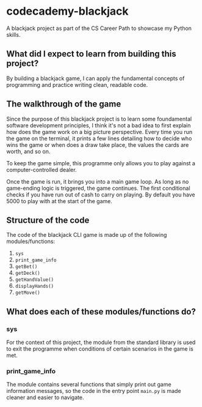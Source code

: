# codecademy-blackjack
A blackjack project as part of the CS Career Path to showcase my Python skills.

## What did I expect to learn from building this project?
By building a blackjack game, I can apply the fundamental concepts of programming and practice writing clean, readable code.

## The walkthrough of the game
Since the purpose of this blackjack project is to learn some foundamental software development principles, I think it's not a bad idea to first explain how does the game work on a big picture perspective. Every time you run the game on the terminal, it prints a few lines detailing how to decide who wins the game or when does a draw take place, the values the cards are worth, and so on.

To keep the game simple, this programme only allows you to play against a computer-controlled dealer.

Once the game is run, it brings you into a main game loop. As long as no game-ending logic is triggered, the game continues. The first conditional checks if you have run out of cash to carry on playing. By default you have 5000 to play with at the start of the game. 

## Structure of the code
The code of the blackjack CLI game is made up of the following modules/functions:
1. `sys`
2. `print_game_info`
3. `getBet()`
4. `getDeck()`
5. `getHandValue()`
6. `displayHands()`
7. `getMove()`

## What does each of these modules/functions do?

### sys
For the context of this project, the module from the standard library is used to
exit the programme when conditions of certain scenarios in the game is met.

### print_game_info
The module contains several functions that simply print out game information
messages, so the code in the entry point `main.py` is made cleaner and easier
to navigate.